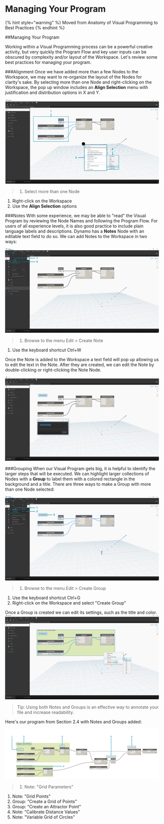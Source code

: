 # Managing Your Program

{% hint style="warning" %}
Moved from Anatomy of Visual Programming to Best Practices
{% endhint %}

\##Managing Your Program

Working within a Visual Programming process can be a powerful creative activity, but very quickly the Program Flow and key user inputs can be obscured by complexity and/or layout of the Workspace. Let's review some best practices for managing your program.

\###Alignment Once we have added more than a few Nodes to the Workspace, we may want to re-organize the layout of the Nodes for clarity's sake. By selecting more than one Node and right-clicking on the Workspace, the pop up window includes an **Align Selection** menu with justification and distribution options in X and Y.

![Align](../.gitbook/assets/00-Align.png)

> 1. Select more than one Node

1. Right-click on the Workspace
2. Use the **Align Selection** options

\###Notes With some experience, we may be able to "read" the Visual Program by reviewing the Node Names and following the Program Flow. For users of all experience levels, it is also good practice to include plain language labels and descriptions. Dynamo has a **Notes** Node with an editable text field to do so. We can add Notes to the Workspace in two ways:

![Notes](../.gitbook/assets/01-Notes01.png)

> 1. Browse to the menu Edit > Create Note

1. Use the keyboard shortcut Ctrl+W

Once the Note is added to the Workspace a text field will pop up allowing us to edit the text in the Note. After they are created, we can edit the Note by double-clicking or right-clicking the Note Node.

![Notes Edit](../.gitbook/assets/02-Notes02.png)

\###Grouping When our Visual Program gets big, it is helpful to identify the larger steps that will be executed. We can highlight larger collections of Nodes with a **Group** to label them with a colored rectangle in the background and a title. There are three ways to make a Group with more than one Node selected:

![Groups](../.gitbook/assets/04-Groups01.png)

> 1. Browse to the menu Edit > Create Group

1. Use the keyboard shortcut Ctrl+G
2. Right-click on the Workspace and select "Create Group"

Once a Group is created we can edit its settings, such as the title and color. ![Group Settings](../.gitbook/assets/05-Groups02.png)

> Tip: Using both Notes and Groups is an effective way to annotate your file and increase readability.

Here's our program from Section 2.4 with Notes and Groups added:

![Grouping Example](../.gitbook/assets/03-Groups00.png)

> 1. Note: "Grid Parameters"

1. Note: "Grid Points"
2. Group: "Create a Grid of Points"
3. Group: "Create an Attractor Point"
4. Note: "Calibrate Distance Values"
5. Note: "Variable Grid of Circles"
